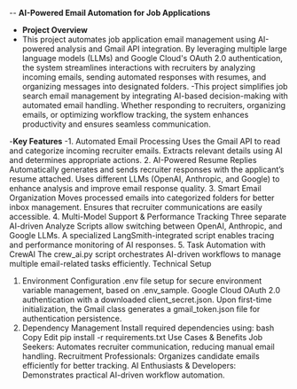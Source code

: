-- **AI-Powered Email Automation for Job Applications**
- **Project Overview**
- This project automates job application email management using AI-powered analysis and Gmail API integration. By leveraging multiple large language models (LLMs) and Google Cloud's OAuth 2.0 authentication, the system streamlines interactions with recruiters by analyzing incoming emails, sending automated responses with resumes, and organizing messages into designated folders.
-This project simplifies job search email management by integrating AI-based decision-making with automated email handling. Whether responding to recruiters, organizing emails, or optimizing workflow tracking, the system enhances productivity and ensures seamless communication.

-**Key Features**
-1. Automated Email Processing
Uses the Gmail API to read and categorize incoming recruiter emails.
Extracts relevant details using AI and determines appropriate actions.
2. AI-Powered Resume Replies
Automatically generates and sends recruiter responses with the applicant’s resume attached.
Uses different LLMs (OpenAI, Anthropic, and Google) to enhance analysis and improve email response quality.
3. Smart Email Organization
Moves processed emails into categorized folders for better inbox management.
Ensures that recruiter communications are easily accessible.
4. Multi-Model Support & Performance Tracking
Three separate AI-driven Analyze Scripts allow switching between OpenAI, Anthropic, and Google LLMs.
A specialized LangSmith-integrated script enables tracing and performance monitoring of AI responses.
5. Task Automation with CrewAI
The crew_ai.py script orchestrates AI-driven workflows to manage multiple email-related tasks efficiently.
Technical Setup
1. Environment Configuration
.env file setup for secure environment variable management, based on .env_sample.
Google Cloud OAuth 2.0 authentication with a downloaded client_secret.json.
Upon first-time initialization, the Gmail class generates a gmail_token.json file for authentication persistence.
2. Dependency Management
Install required dependencies using:
bash
Copy
Edit
pip install -r requirements.txt
Use Cases & Benefits
Job Seekers: Automates recruiter communication, reducing manual email handling.
Recruitment Professionals: Organizes candidate emails efficiently for better tracking.
AI Enthusiasts & Developers: Demonstrates practical AI-driven workflow automation.

